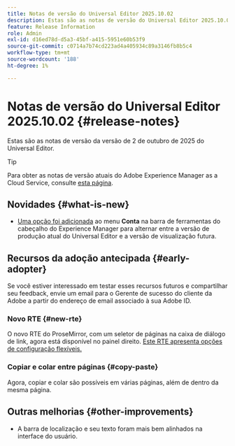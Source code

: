 ```yaml
---
title: Notas de versão do Universal Editor 2025.10.02
description: Estas são as notas de versão do Universal Editor 2025.10.02.
feature: Release Information
role: Admin
exl-id: d16ed78d-d5a3-45bf-a415-5951e60b53f9
source-git-commit: c0714a7b74cd223ad4a405934c89a3146fb8b5c4
workflow-type: tm+mt
source-wordcount: '188'
ht-degree: 1%

---
```



# Notas de versão do Universal Editor 2025.10.02 {#release-notes}

Estas são as notas de versão da versão de 2 de outubro de 2025 do Universal Editor.

>[!TIP]
>
>Para obter as notas de versão atuais do Adobe Experience Manager as a Cloud Service, consulte [esta página](/help/release-notes/release-notes-cloud/release-notes-current.md).

## Novidades {#what-is-new}

* [Uma opção foi adicionada](/help/sites-cloud/authoring/universal-editor/navigation.md#user-properties) ao menu **Conta** na barra de ferramentas do cabeçalho do Experience Manager para alternar entre a versão de produção atual do Universal Editor e a versão de visualização futura.

## Recursos da adoção antecipada {#early-adopter}

Se você estiver interessado em testar esses recursos futuros e compartilhar seu feedback, envie um email para o Gerente de sucesso do cliente da Adobe a partir do endereço de email associado à sua Adobe ID.

### Novo RTE {#new-rte}

O novo RTE do ProseMirror, com um seletor de páginas na caixa de diálogo de link, agora está disponível no painel direito. [Este RTE apresenta opções de configuração flexíveis.](/help/implementing/universal-editor/configure-rte.md)

### Copiar e colar entre páginas {#copy-paste}

Agora, copiar e colar são possíveis em várias páginas, além de dentro da mesma página.

## Outras melhorias {#other-improvements}

* A barra de localização e seu texto foram mais bem alinhados na interface do usuário.
